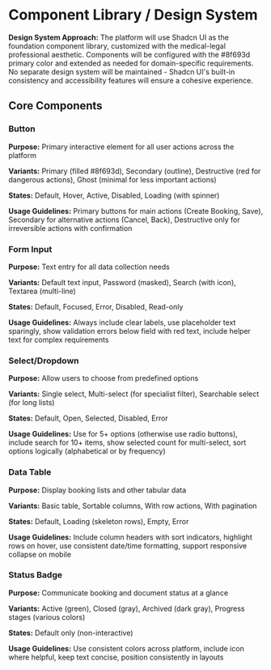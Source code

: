# Component Library / Design System

**Design System Approach:** The platform will use Shadcn UI as the foundation component library, customized with the medical-legal professional aesthetic. Components will be configured with the #8f693d primary color and extended as needed for domain-specific requirements. No separate design system will be maintained - Shadcn UI's built-in consistency and accessibility features will ensure a cohesive experience.

## Core Components

### Button

**Purpose:** Primary interactive element for all user actions across the platform

**Variants:** Primary (filled #8f693d), Secondary (outline), Destructive (red for dangerous actions), Ghost (minimal for less important actions)

**States:** Default, Hover, Active, Disabled, Loading (with spinner)

**Usage Guidelines:** Primary buttons for main actions (Create Booking, Save), Secondary for alternative actions (Cancel, Back), Destructive only for irreversible actions with confirmation

### Form Input

**Purpose:** Text entry for all data collection needs

**Variants:** Default text input, Password (masked), Search (with icon), Textarea (multi-line)

**States:** Default, Focused, Error, Disabled, Read-only

**Usage Guidelines:** Always include clear labels, use placeholder text sparingly, show validation errors below field with red text, include helper text for complex requirements

### Select/Dropdown

**Purpose:** Allow users to choose from predefined options

**Variants:** Single select, Multi-select (for specialist filter), Searchable select (for long lists)

**States:** Default, Open, Selected, Disabled, Error

**Usage Guidelines:** Use for 5+ options (otherwise use radio buttons), include search for 10+ items, show selected count for multi-select, sort options logically (alphabetical or by frequency)

### Data Table

**Purpose:** Display booking lists and other tabular data

**Variants:** Basic table, Sortable columns, With row actions, With pagination

**States:** Default, Loading (skeleton rows), Empty, Error

**Usage Guidelines:** Include column headers with sort indicators, highlight rows on hover, use consistent date/time formatting, support responsive collapse on mobile

### Status Badge

**Purpose:** Communicate booking and document status at a glance

**Variants:** Active (green), Closed (gray), Archived (dark gray), Progress stages (various colors)

**States:** Default only (non-interactive)

**Usage Guidelines:** Use consistent colors across platform, include icon where helpful, keep text concise, position consistently in layouts
